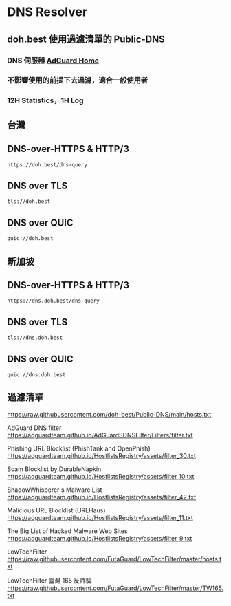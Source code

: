 # DNS Resolver

## doh.best  使用過濾清單的 Public-DNS 

### DNS 伺服器 [AdGuard Home](https://github.com/AdguardTeam/AdGuardHome)   

### 不影響使用的前提下去過濾，適合一般使用者

### 12H Statistics，1H Log   

## 台灣

## DNS-over-HTTPS & HTTP/3
```
https://doh.best/dns-query
```
## DNS over TLS
```
tls://doh.best
```
## DNS over QUIC
```
quic://doh.best
```

## 新加坡

## DNS-over-HTTPS & HTTP/3
```
https://dns.doh.best/dns-query
```
## DNS over TLS
```
tls://dns.doh.best
```
## DNS over QUIC
```
quic://dns.doh.best
```


## 過濾清單

https://raw.githubusercontent.com/doh-best/Public-DNS/main/hosts.txt

AdGuard DNS filter   
https://adguardteam.github.io/AdGuardSDNSFilter/Filters/filter.txt

Phishing URL Blocklist (PhishTank and OpenPhish)   
https://adguardteam.github.io/HostlistsRegistry/assets/filter_30.txt

Scam Blocklist by DurableNapkin   
https://adguardteam.github.io/HostlistsRegistry/assets/filter_10.txt

ShadowWhisperer's Malware List   
https://adguardteam.github.io/HostlistsRegistry/assets/filter_42.txt

Malicious URL Blocklist (URLHaus)   
https://adguardteam.github.io/HostlistsRegistry/assets/filter_11.txt

The Big List of Hacked Malware Web Sites   
https://adguardteam.github.io/HostlistsRegistry/assets/filter_9.txt

LowTechFilter   
https://raw.githubusercontent.com/FutaGuard/LowTechFilter/master/hosts.txt

LowTechFilter 臺灣 165 反詐騙   
https://raw.githubusercontent.com/FutaGuard/LowTechFilter/master/TW165.txt